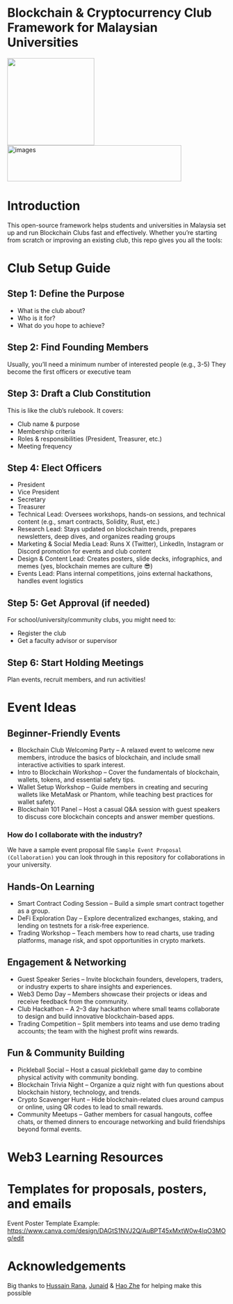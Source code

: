 # Blockchain & Cryptocurrency Club Framework for Malaysian Universities
<img src="https://github.com/user-attachments/assets/f4d74f6e-a963-4fba-b9ba-ab40462ee249" width="200"/>
<img width="400" height="83" alt="images" src="https://github.com/user-attachments/assets/2e7446d6-9dfa-4a02-8f9c-70222a7f557b" />

# Introduction

This open-source framework helps students and universities in Malaysia set up and run Blockchain Clubs fast and effectively. Whether you’re starting from scratch or improving an existing club, this repo gives you all the tools:

# Club Setup Guide

## Step 1: Define the Purpose
- What is the club about?
- Who is it for?
- What do you hope to achieve?

## Step 2: Find Founding Members
Usually, you’ll need a minimum number of interested people (e.g., 3-5)
They become the first officers or executive team

## Step 3: Draft a Club Constitution
This is like the club’s rulebook. It covers:
- Club name & purpose
- Membership criteria
- Roles & responsibilities (President, Treasurer, etc.)
- Meeting frequency


## Step 4: Elect Officers
- President
- Vice President
- Secretary
- Treasurer
- Technical Lead:	Oversees workshops, hands-on sessions, and technical content (e.g., smart contracts, Solidity, Rust, etc.)
- Research Lead:	Stays updated on blockchain trends, prepares newsletters, deep dives, and organizes reading groups
- Marketing & Social Media Lead:	Runs X (Twitter), LinkedIn, Instagram or Discord promotion for events and club content
- Design & Content Lead:	Creates posters, slide decks, infographics, and memes (yes, blockchain memes are culture 😎)
- Events Lead:	Plans internal competitions, joins external hackathons, handles event logistics

## Step 5: Get Approval (if needed)
For school/university/community clubs, you might need to:
- Register the club
- Get a faculty advisor or supervisor

## Step 6: Start Holding Meetings
Plan events, recruit members, and run activities!

# Event Ideas

## Beginner-Friendly Events
- Blockchain Club Welcoming Party – A relaxed event to welcome new members, introduce the basics of blockchain, and include small interactive activities to spark interest.
- Intro to Blockchain Workshop – Cover the fundamentals of blockchain, wallets, tokens, and essential safety tips.
- Wallet Setup Workshop – Guide members in creating and securing wallets like MetaMask or Phantom, while teaching best practices for wallet safety.
- Blockchain 101 Panel – Host a casual Q\&A session with guest speakers to discuss core blockchain concepts and answer member questions.
### How do I collaborate with the industry?
We have a sample event proposal file `Sample Event Proposal (Collaboration)` you can look through in this repository for collaborations in your university.

## Hands-On Learning
- Smart Contract Coding Session – Build a simple smart contract together as a group.
- DeFi Exploration Day – Explore decentralized exchanges, staking, and lending on testnets for a risk-free experience.
- Trading Workshop – Teach members how to read charts, use trading platforms, manage risk, and spot opportunities in crypto markets.

## Engagement & Networking
- Guest Speaker Series – Invite blockchain founders, developers, traders, or industry experts to share insights and experiences.
- Web3 Demo Day – Members showcase their projects or ideas and receive feedback from the community.
- Club Hackathon – A 2–3 day hackathon where small teams collaborate to design and build innovative blockchain-based apps.
- Trading Competition – Split members into teams and use demo trading accounts; the team with the highest profit wins rewards.

## Fun & Community Building
- Pickleball Social – Host a casual pickleball game day to combine physical activity with community bonding.
- Blockchain Trivia Night – Organize a quiz night with fun questions about blockchain history, technology, and trends.
- Crypto Scavenger Hunt – Hide blockchain-related clues around campus or online, using QR codes to lead to small rewards.
- Community Meetups – Gather members for casual hangouts, coffee chats, or themed dinners to encourage networking and build friendships beyond formal events.

# Web3 Learning Resources

# Templates for proposals, posters, and emails

Event Poster Template Example: https://www.canva.com/design/DAGtS1NVJ2Q/AuBPT45xMxtW0w4lqO3MOg/edit

# Acknowledgements
Big thanks to [Hussain Rana](https://github.com/nothussainrana), [Junaid](https://github.com/MrJuna1d) & [Hao Zhe](https://github.com/HaoZ9801) for helping make this possible
